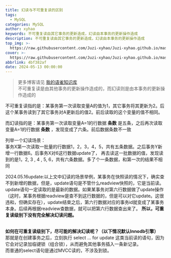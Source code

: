 ```yaml
---
title: 幻读与不可重复读的区别
tags:
  - MySQL
categories: MySQL
author: xyhao
keywords: 不可重复读由其它事务的更新造成，幻读由本事务的更新操作造成
description: 不可重复读由其它事务的更新造成，幻读由本事务的更新操作造成
top_img: >-
  https://raw.githubusercontent.com/Juzi-xyhao/Juzi-xyhao.github.io/master/assets/articleCover/2024-05-13-phantomReading.png
cover: >-
  https://raw.githubusercontent.com/Juzi-xyhao/Juzi-xyhao.github.io/master/assets/articleCover/2024-05-13-phantomReading.png
abbrlink: 4bf382af
date: 2024-05-13 00:00:00
---
```

> 更多博客请见 [我的语雀知识库](https://www.yuque.com/u41117719/xd1qgc)  
> 不可重复读是由其他事务的更新操作造成的，而幻读则是由本事务的更新操作造成的  

不可重复读指的是：某事务第一次读取变量A的值为1，其它事务将其更新为2。后这个某事务读到了其它事务对A更新后的值2。前后读取的这个变量的值不相同。  
 
而幻读指的是：某事务第一次读取变量A=1的行数据 **条数** 是五条，之后再次读取变量A=1的行数据 **条数** ，发现变成了六条。前后数据条数不一致

列举一个幻读场景：  
事务X第一次读取一批量的行数据1，2，3，4，5，共有五条数据。之后事务Y新增一行数据6。后事务X对6这行数据update了，
再去读这一批数据的值，发现读到的是1，2, 3 , 4 , 5, 6，共有六条数据。多了个一条数据，和第一次的结果不相同  

2024.05.16update:以上文中幻读的场景举例，某事务在快照读的情况下，确实查不到新增的数据，但是，update语句是不管什么readview快照的，它是当前读。update语句一定读取的是最新的数据。如果某事务对第六行数据做了update操作（这时，某事务根据readview是查不到这行数据的，但是可以对它update。这很违和，但确实存在），update结束之后，第六行数据对应的事务id就变成了某事务本身。后续再根据readview查数据，就可以把第六行数据查出来了。
**所以，可重复读级别下没有完全解决幻读问题。**  
<br>

**如何在可重复读级别下，尽可能的解决幻读呢？（以下情况默认Innodb引擎）**  
那就是在创建事务之后，立刻执行 select ... for update 这类当前读的语句，因为它会对记录加临键锁（组合锁），从而避免其他事务插入一条新记录。  
而普通的select语句是通过MVCC读的，不涉及到锁。
